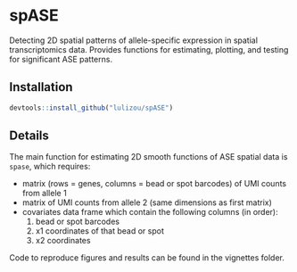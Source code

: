 # spASE
Detecting 2D spatial patterns of allele-specific expression in spatial
transcriptomics data. Provides functions for estimating, plotting, and
testing for significant ASE patterns.

## Installation

```r
devtools::install_github("lulizou/spASE")
```

## Details

The main function for estimating 2D smooth functions of ASE spatial data
is `spase`, which requires:
* matrix (rows = genes, columns = bead or spot barcodes) of UMI counts
  from allele 1
* matrix of UMI counts from allele 2 (same dimensions as first matrix)
* covariates data frame which contain the following columns (in order):
  1.  bead or spot barcodes
  2.  x1 coordinates of that bead or spot
  3.  x2 coordinates

Code to reproduce figures and results can be found in the vignettes folder.
